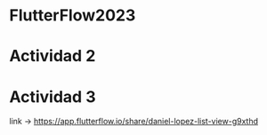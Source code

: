 # FlutterFlow2023
# Actividad 2
# Actividad 3
link -> https://app.flutterflow.io/share/daniel-lopez-list-view-g9xthd
